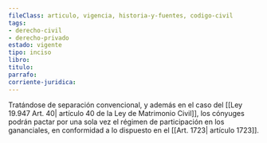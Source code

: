 ```yaml
---
fileClass: articulo, vigencia, historia-y-fuentes, codigo-civil
tags:
- derecho-civil
- derecho-privado
estado: vigente
tipo: inciso
libro:
titulo:
parrafo:
corriente-juridica:
---
```

Tratándose de separación convencional, y además en el caso del [[Ley 19.947 Art. 40| artículo 40 de la Ley de Matrimonio Civil]], los cónyuges podrán pactar por una sola vez el régimen de participación en los gananciales, en conformidad a lo dispuesto en el [[Art. 1723| artículo 1723]].